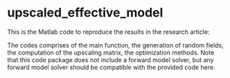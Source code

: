 # upscaled_effective_model

This is the Matlab code to reproduce the results in the research article:

The codes comprises of the main function, the generation of random fields, the computation of the upscaling matrix, the optimization methods.
Note that this code package does not include a forward model solver, but any forward model solver should be compatible with the provided code here.
